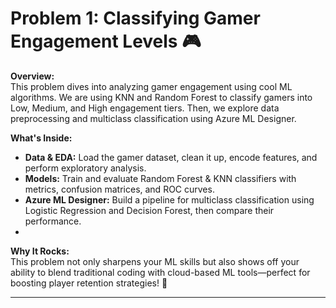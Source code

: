 # Problem 1: Classifying Gamer Engagement Levels 🎮

**Overview:**  
This problem dives into analyzing gamer engagement using cool ML algorithms. We are using KNN and Random Forest to classify gamers into Low, Medium, and High engagement tiers. Then, we explore data preprocessing and multiclass classification using Azure ML Designer.

**What's Inside:**  
- **Data & EDA:** Load the gamer dataset, clean it up, encode features, and perform exploratory analysis.  
- **Models:** Train and evaluate Random Forest & KNN classifiers with metrics, confusion matrices, and ROC curves.  
- **Azure ML Designer:** Build a pipeline for multiclass classification using Logistic Regression and Decision Forest, then compare their performance.
- 

**Why It Rocks:**  
This problem not only sharpens your ML skills but also shows off your ability to blend traditional coding with cloud-based ML tools—perfect for boosting player retention strategies! 🚀

---

